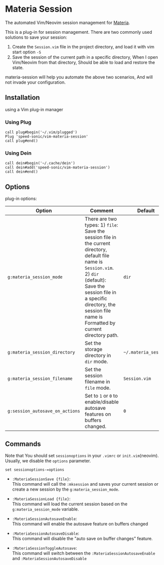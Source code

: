# Materia Session
The automated Vim/Neovim session management for [Materia](https://github.com/speed-sonic/vim-materia).

This is a plug-in for session management. There are two commonly used solutions to save your session:
1. Create the `Session.vim` file in the project directory, and load it with vim start option `-S`
2. Save the session of the current path in a specific directory, When I open Vim/Neovim from that directory, Should be able to load and restore the state.

materia-session will help you automate the above two scenarios, And will not invade your configuration.

## Installation
using a Vim plug-in manager

### Using Plug
```vim
call plug#begin('~/.vim/plugged')
Plug 'speed-sonic/vim-materia-session'
call plug#end()
```

### Using Dein
```vim
call dein#begin('~/.cache/dein')
call dein#add('speed-sonic/vim-materia-session')
call dein#end()
```

## Options
plug-in options:

| Option | Comment | Default |
| -------- | ------ | ------ |
| `g:materia_session_mode` | There are two types: 1) `file`: Save the session file in the current directory, default file name is `Session.vim`.  2) `dir` (default): Save the session file in a specific directory, the session file name is Formatted by current directory path. | `dir` |
| `g:materia_session_directory` | Set the storage directory in `dir` mode. | `~/.materia_session` |
| `g:materia_session_filename` | Set the session filename in `file` mode. | `Session.vim` |
| `g:session_autosave_on_actions` | Set to `1` or `0` to enable/disable autosave features on buffers changed. | `0` |

## Commands
Note that You should set `sessionoptions` in your `.vimrc` or `init.vim`(neovim). Usually, we disable the `options` parameter.
```vim
set sessionoptions-=options
```

- `:MateriaSessionSave {file}`:   
This command will call the `:mksession` and saves your current session or create a new session by the `g:materia_session_mode`.

- `:MateriaSessionLoad {file}`:  
This command will load the current session based on the `g:materia_session_mode` variable.

- `:MateriaSessionAutosaveEnable`:  
This command will enable the autosave feature on buffers changed

- `:MateriaSessionAutosaveDisable`:  
This command will disable the "auto save on buffer changes" feature.

- `:MateriaSessionToggleAutosave`:  
This command will switch between the `:MateriaSessionAutosaveEnable` and `:MateriaSessionAutosaveDisable`
